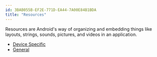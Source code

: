 ```yaml
---
id: 3BAB055B-EF2E-771D-EA44-7A00E84B1BDA
title: "Resources"
---
```


Resources are Android's way of organizing and embedding things like layouts,
strings, sounds, pictures, and videos in an application.&nbsp;

-   [Device Specific](/recipes/android/resources/device_specific) 
-  [General](/recipes/android/general)
